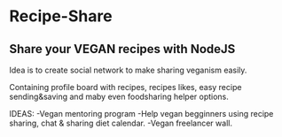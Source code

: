 # Recipe-Share

Share your VEGAN recipes with NodeJS
------------------------------------

Idea is to create social network to make sharing veganism easily.

Containing profile board with recipes, recipes likes, easy recipe sending&saving and maby even foodsharing helper options.


IDEAS:
-Vegan mentoring program 
-Help vegan begginners using recipe sharing, chat & sharing diet calendar.
-Vegan freelancer wall.

